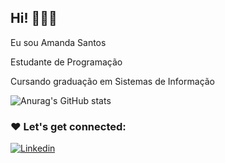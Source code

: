 ## Hi! 👩🏽‍💻

Eu sou Amanda Santos

Estudante de Programação

Cursando graduação em Sistemas de Informação

![Anurag's GitHub stats](https://github-readme-stats.vercel.app/api?username=AmandaSantos05&show_icons=true&theme=radical)



### ❤️ Let's get connected:
[![Linkedin](https://img.shields.io/badge/LinkedIn-0077B5?style=for-the-badge&logo=linkedin&logoColor=white
)](https://www.linkedin.com/in/amanda-santos-52734726a/)




